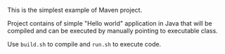 This is the simplest example of Maven project. 

Project contains of simple "Hello world" application in Java that will be compiled and can be executed by manually pointing to executable class.

Use `build.sh` to compile and `run.sh` to execute code.
